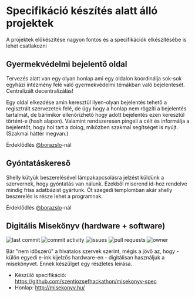 # Specifikáció készítés alatt álló projektek
A projektek előkészítése nagyon fontos és a specifikációk elkészítésébe is lehet csatlakozni

## Gyermekvédelmi bejelentő oldal
Tervezés alatt van egy olyan honlap ami egy oldalon koordinálja sok-sok egyházi intézmény felé való gyermekvédelmi témákban való bejelentesét. Centralizált decentralizálás!

Egy oldal elkezdése amin keresztül ilyen-olyan bejelentés tehető a regisztrált szervezetek felé, de úgy hogy a honlap nem rögzíti a bejelentés tartalmát, de bárimikor ellenőrizhető hogy adott bejelentés ezen keresztül történt-e (hash alapon). Valamint rendszeresen pingeli a célt és informálja a bejelentőt, hogy hol tart a dolog, miközben szakmai segítséget is nyújt. (Szakmai háttér megvan.)

Érdeklődlés [@borazslo](https://github.com/borazslo)-nál

## Gyóntatáskereső

Shelly kütyük beszerelésével lámpakapcsolásra jelzést küldünk a szervernek, hogy gyóntatás van nálunk. Ezekből miserend id-hoz rendelve mindig friss adatbázist gyártunk.
Öt szegedi templomban akár shelly beszerelés is része lehet a programnak.

Érdeklődlés [@borazslo](https://github.com/borazslo)-nál

## Digitális Misekönyv (hardware + software)
![last commit](https://img.shields.io/github/last-commit/szentjozsefhackathon/misekonyv-spec?style=for-the-badge)
![commit activity](https://img.shields.io/github/commit-activity/y/szentjozsefhackathon/misekonyv-spec?style=for-the-badge) 
![issues](https://img.shields.io/github/issues/szentjozsefhackathon/misekonyv-spec?style=for-the-badge)
![pull requests](https://img.shields.io/github/issues-pr/szentjozsefhackathon/misekonyv-spec?style=for-the-badge)
![owner](https://img.shields.io/badge/Owner-szentjozsefhackathon-red?style=for-the-badge&link=https%3A%2F%2Fgithub.com%2Fszentjozsefhackathon)

Bár "nem időszerű" a hivatalos szervek szerint, mégis a jövő az, hogy - külön egyedi e-ink kijelzős hardware-en - digitálisan használjuk a misekönyvet. Ennek készülget egy részletes leírása.

- Készülő specifikáció: https://github.com/szentjozsefhackathon/misekonyv-spec
- Honlap: http://misekonyv.hu/

